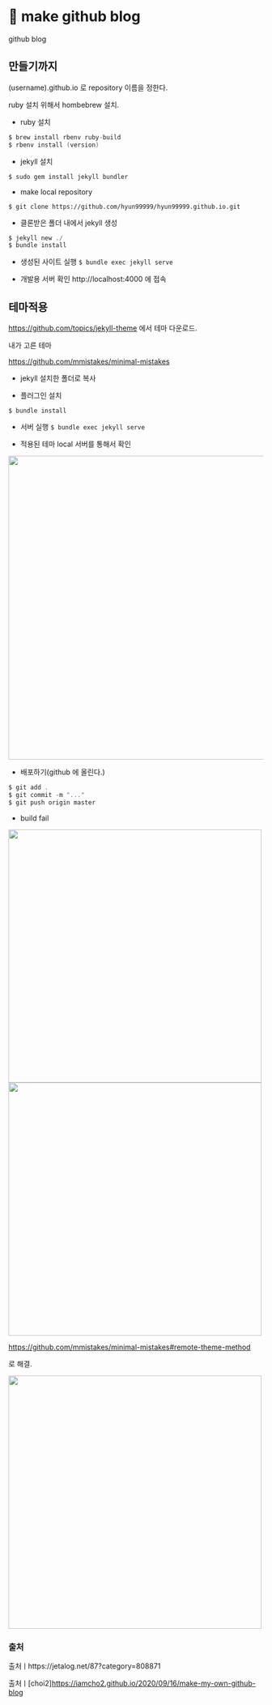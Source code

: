 # 🦕 make github blog
github blog



## 만들기까지

(username).github.io 로 repository 이름을 정한다.

ruby 설치 위해서 hombebrew 설치.

- ruby 설치

```swift
$ brew install rbenv ruby-build
$ rbenv install (version)
```

- jekyll 설치

`$ sudo gem install jekyll bundler` 

- make local repository

`$ git clone https://github.com/hyun99999/hyun99999.github.io.git`

- 클론받은 폴더 내에서 jekyll 생성

```swift
$ jekyll new ./
$ bundle install
```
- 생성된 사이트 실행
`$ bundle exec jekyll serve`

- 개발용 서버 확인
http://localhost:4000 에 접속

## 테마적용
https://github.com/topics/jekyll-theme 에서 테마 다운로드.

내가 고른 테마

https://github.com/mmistakes/minimal-mistakes

- jekyll 설치한 폴더로 복사

- 플러그인 설치

`$ bundle install`

- 서버 실행
`$ bundle exec jekyll serve`

- 적용된 테마 local 서버를 통해서 확인
<img src ="https://user-images.githubusercontent.com/69136340/112668639-17cba400-8ea2-11eb-98e7-a325eaad4930.png" width="600">

- 배포하기(github 에 올린다.)
```swift
$ git add .
$ git commit -m "..."
$ git push origin master
```

- build fail
<p>
<img src="https://user-images.githubusercontent.com/69136340/112755848-8123f200-901d-11eb-9744-d2f229c24605.png" width="500">
<img src="https://user-images.githubusercontent.com/69136340/112755873-9731b280-901d-11eb-8fdc-ade4a84798bb.png" width="500">
</p>

https://github.com/mmistakes/minimal-mistakes#remote-theme-method

로 해결.

<img src = "https://user-images.githubusercontent.com/69136340/112839786-89416780-90d9-11eb-8733-829b575560fc.png" width ="500">

### 출처
출처ㅣhttps://jetalog.net/87?category=808871

출처ㅣ[choi2]https://iamcho2.github.io/2020/09/16/make-my-own-github-blog
